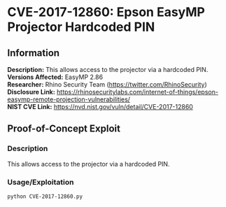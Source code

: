 # CVE-2017-12860: Epson EasyMP Projector Hardcoded PIN

## Information
**Description:** This allows access to the projector via a hardcoded PIN.  
**Versions Affected:** EasyMP 2.86  
**Researcher:** Rhino Security Team (https://twitter.com/RhinoSecurity)  
**Disclosure Link:** https://rhinosecuritylabs.com/internet-of-things/epson-easymp-remote-projection-vulnerabilities/  
**NIST CVE Link:** https://nvd.nist.gov/vuln/detail/CVE-2017-12860  

## Proof-of-Concept Exploit
### Description
This allows access to the projector via a hardcoded PIN.  

### Usage/Exploitation
`python CVE-2017-12860.py`  